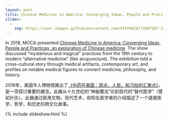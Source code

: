 ```yaml
---
layout: post
title: Chinese Medicine in America: Converging Ideas, People and Practices, 2018
slides:
  -
    img: https://user-images.githubusercontent.com/47676628/72847207-12f0dc00-3c70-11ea-9c02-fb51a03fcf93.jpg
---
```


In 2018, MOCA presented [Chinese Medicine in America: Converging Ideas, People and Practices, an exploration of Chinese medicine](https://www.mocanyc.org/exhibitions/chinese_medicine_in_america). The show discussed “mysterious and magical” practices from the 19th century to modern “alternative medicine” (like acupuncture).  The exhibition told a cross-cultural story through medical artifacts, contemporary art, and profiles on notable medical figures to connect medicine, philosophy, and history. 

2018年，美国华人博物馆推出了[《中药在美国：观点，人民，和习俗的汇聚点》](https://www.mocanyc.org/exhibitions/chinese_medicine_in_america)，是一项探讨重要的展览。此展从十九世纪的”神秘魔法“论到现代的“替代医学”（譬如针灸）。此展通过医用文物，现代艺术，和知名医学者的介绍描述了一个链接医学，哲学，和历史的跨文化故事。

{% include slideshow.html %}
